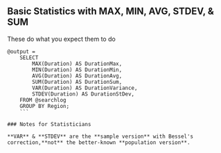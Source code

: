 ## Basic Statistics with MAX, MIN, AVG, STDEV, & SUM

These do what you expect them to do

```
@output =
    SELECT
        MAX(Duration) AS DurationMax,
        MIN(Duration) AS DurationMin,
        AVG(Duration) AS DurationAvg,
        SUM(Duration) AS DurationSum,
        VAR(Duration) AS DurationVariance,
        STDEV(Duration) AS DurationStDev,
    FROM @searchlog
    GROUP BY Region;
    ```

### Notes for Statisticians

**VAR** & **STDEV** are the **sample version** with Bessel's correction,**not** the better-known **population version**.
